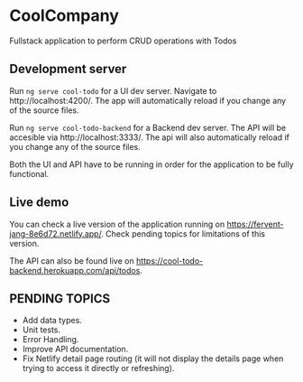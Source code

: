 # CoolCompany

Fullstack application to perform CRUD operations with Todos

## Development server

Run `ng serve cool-todo` for a UI dev server. Navigate to http://localhost:4200/. The app will automatically reload if you change any of the source files.

Run `ng serve cool-todo-backend` for a Backend dev server. The API will be accesible via http://localhost:3333/. The api will also automatically reload if you change any of the source files.

Both the UI and API have to be running in order for the application to be fully functional.

## Live demo

You can check a live version of the application running on https://fervent-jang-8e6d72.netlify.app/. Check pending topics for limitations of this version.

The API can also be found live on https://cool-todo-backend.herokuapp.com/api/todos.

## PENDING TOPICS

- Add data types.
- Unit tests.
- Error Handling.
- Improve API documentation.
- Fix Netlify detail page routing (it will not display the details page when trying to access it directly or refreshing).
